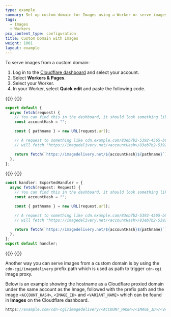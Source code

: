 ```yaml
---
type: example
summary: Set up custom domain for Images using a Worker or serve images using a prefix path and Cloudflare registered domain.
tags:
  - Images
  - Workers
pcx_content_type: configuration
title: Custom Domain with Images
weight: 1001
layout: example
---
```


To serve images from a custom domain:

1. Log in to the [Cloudflare dashboard](https://dash.cloudflare.com) and select your account.
2. Select **Workers & Pages**.
3. Select your Worker.
4. In your Worker, select **Quick edit** and paste the following code.

{{<tabs labels="js | ts">}}
{{<tab label="js" default="true">}}

```js
export default {
  async fetch(request) {
    // You can find this in the dashboard, it should look something like this: ZWd9g1K7eljCn_KDTu_MWA
    const accountHash = "";

    const { pathname } = new URL(request.url);

    // A request to something like cdn.example.com/83eb7b2-5392-4565-b69e-aff66acddd00/public
    // will fetch "https://imagedelivery.net/<accountHash>/83eb7b2-5392-4565-b69e-aff66acddd00/public"

    return fetch(`https://imagedelivery.net/${accountHash}${pathname}`);
  },
};
```

{{</tab>}}
{{<tab label="ts">}}

```ts
const handler: ExportedHandler = {
  async fetch(request: Request) {
    // You can find this in the dashboard, it should look something like this: ZWd9g1K7eljCn_KDTu_MWA
    const accountHash = "";

    const { pathname } = new URL(request.url);

    // A request to something like cdn.example.com/83eb7b2-5392-4565-b69e-aff66acddd00/public
    // will fetch "https://imagedelivery.net/<accountHash>/83eb7b2-5392-4565-b69e-aff66acddd00/public"

    return fetch(`https://imagedelivery.net/${accountHash}${pathname}`);
  },
};
export default handler;
```

{{</tab>}}
{{</tabs>}}

Another way you can serve images from a custom domain is by using the `cdn-cgi/imagedelivery` prefix path which is used as path to trigger `cdn-cgi` image proxy.

Below is an example showing the hostname as a Cloudflare proxied domain under the same account as the Image, followed with the prefix path and the image `<ACCOUNT_HASH>`, `<IMAGE_ID>` and `<VARIANT_NAME>` which can be found in **Images** on the Cloudflare dashboard.

```js
https://example.com/cdn-cgi/imagedelivery/<ACCOUNT_HASH>/<IMAGE_ID>/<VARIANT_NAME>
```
